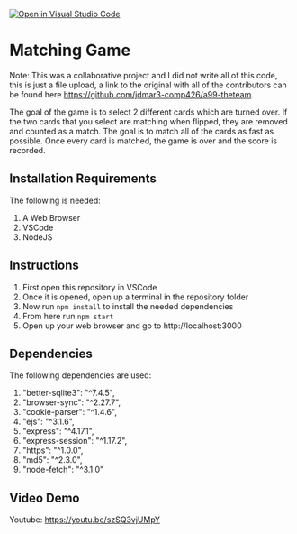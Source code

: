 [![Open in Visual Studio Code](https://classroom.github.com/assets/open-in-vscode-f059dc9a6f8d3a56e377f745f24479a46679e63a5d9fe6f495e02850cd0d8118.svg)](https://classroom.github.com/online_ide?assignment_repo_id=6334787&assignment_repo_type=AssignmentRepo)
# Matching Game

Note: This was a collaborative project and I did not write all of this code, this is just a file upload, a link to the original with all of the contributors can be found here https://github.com/jdmar3-comp426/a99-theteam.

The goal of the game is to select 2 different cards which are turned over. If the two cards that you select are matching when flipped, they are removed and counted as a match. The goal is to match all of the cards as fast as possible. Once every card is matched, the game is over and the score is recorded.

## Installation Requirements

The following is needed:
1. A Web Browser
2. VSCode
3. NodeJS

## Instructions
1. First open this repository in VSCode
2. Once it is opened, open up a terminal in the repository folder
3. Now run `npm install` to install the needed dependencies
4. From here run `npm start`
5. Open up your web browser and go to http://localhost:3000


## Dependencies

The following dependencies are used:

1. "better-sqlite3": "^7.4.5",
2. "browser-sync": "^2.27.7",
3. "cookie-parser": "^1.4.6",
4. "ejs": "^3.1.6",
5. "express": "^4.17.1",
6. "express-session": "^1.17.2",
7. "https": "^1.0.0",
8. "md5": "^2.3.0",
9. "node-fetch": "^3.1.0"

## Video Demo

Youtube: https://youtu.be/szSQ3vjUMpY
